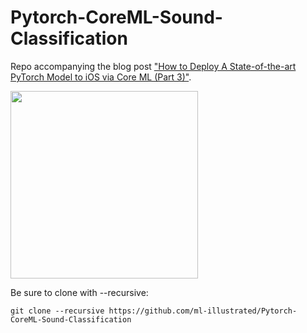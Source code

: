 # Pytorch-CoreML-Sound-Classification

Repo accompanying the blog post 
["How to Deploy A State-of-the-art PyTorch Model to iOS via Core ML (Part 3)"](http://www.ml-illustrated.com/2020/06/15/deploy-pytorch-sound-classification-model-via-coreml.html).

<img src="http://www.ml-illustrated.com/images/2020-06-15/voice_classify.gif" width="300"/>

Be sure to clone with --recursive:
```
git clone --recursive https://github.com/ml-illustrated/Pytorch-CoreML-Sound-Classification
```
